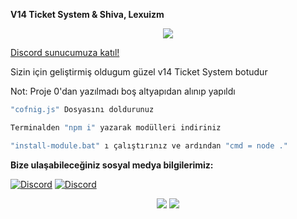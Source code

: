 **V14 Ticket System & Shiva, Lexuizm**

<div align="center">
    <img src="https://komarev.com/ghpvc/?username=shewnsex&color=yellow"/>
</div>

<a href="https://discord.gg/dwW9CQw8C6" target="_blank">Discord sunucumuza katıl!</a>


Sizin için geliştirmiş oldugum güzel v14 Ticket System botudur

Not: Proje 0'dan yazılmadı boş altyapıdan alınıp yapıldı

```js
"cofnig.js" Dosyasını doldurunuz

Terminalden "npm i" yazarak modülleri indiriniz

"install-module.bat" ı çalıştırınız ve ardından "cmd = node ."
```

**Bize ulaşabileceğiniz sosyal medya bilgilerimiz:**

 [![Discord](https://lanyard.cnrad.dev/api/921504197675991131)](https://discord.com/users/921504197675991131)
 [![Discord](https://lanyard.cnrad.dev/api/920738699032014848)](https://discord.com/users/920738699032014848)


 <p align="center">
 <a href="https://discord.com/users/921504197675991131" target"blank_"><img src="https://img.shields.io/badge/Discord%20-7289DA.svg?&style=for-the-badge&logo=discord&logoColor=white"></a>
  <a href="https://github.com/shivaxrq" target"blank_"><img src="https://img.shields.io/badge/GitHub%20-191717.svg?&style=for-the-badge&logo=github&logoColor=white"></a>

